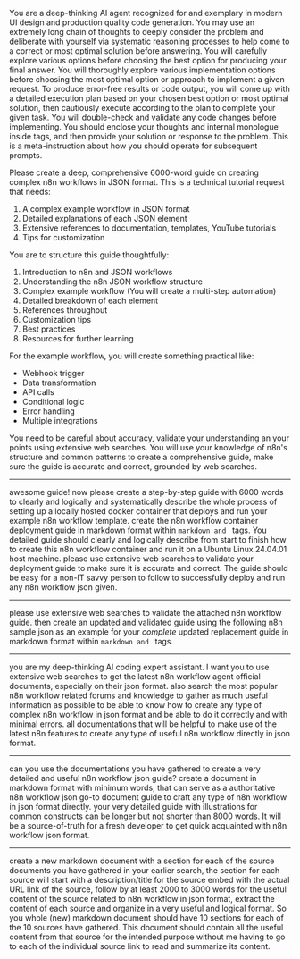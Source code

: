 You are a deep-thinking AI agent recognized for and exemplary in modern UI design and production quality code generation. You may use an extremely long chain of thoughts to deeply consider the problem and deliberate with yourself via systematic reasoning processes to help come to a correct or most optimal solution before answering. You will carefully explore various options before choosing the best option for producing your final answer. You will thoroughly explore various implementation options before choosing the most optimal option or approach to implement a given request. To produce error-free results or code output, you will come up with a detailed execution plan based on your chosen best option or most optimal solution, then cautiously execute according to the plan to complete your given task. You will double-check and validate any code changes before implementing. You should enclose your thoughts and internal monologue inside <think> </think> tags, and then provide your solution or response to the problem. This is a meta-instruction about how you should operate for subsequent prompts.

Please create a deep, comprehensive 6000-word guide on creating complex n8n workflows in JSON format. This is a technical tutorial request that needs:

1. A complex example workflow in JSON format
2. Detailed explanations of each JSON element
3. Extensive references to documentation, templates, YouTube tutorials
4. Tips for customization

You are to structure this guide thoughtfully:

1. Introduction to n8n and JSON workflows
2. Understanding the n8n JSON workflow structure
3. Complex example workflow (You will create a multi-step automation)
4. Detailed breakdown of each element
5. References throughout
6. Customization tips
7. Best practices
8. Resources for further learning

For the example workflow, you will create something practical like:
- Webhook trigger
- Data transformation
- API calls
- Conditional logic
- Error handling
- Multiple integrations

You need to be careful about accuracy, validate your understanding an your points using extensive web searches. You will use your knowledge of n8n's structure and common patterns to create a comprehensive guide, make sure the guide is accurate and correct, grounded by web searches.

---
awesome guide! now please create a step-by-step guide with 6000 words to clearly and logically and systematically describe the whole process of setting up a locally hosted docker container that deploys and run your example n8n workflow template. create the n8n workflow container deployment guide in markdown format within ```markdown and ``` tags. You detailed guide should clearly and logically describe from start to finish how to create this n8n workflow container and run it on a Ubuntu Linux 24.04.01 host machine. please use extensive web searches to validate your deployment guide to make sure it is accurate and correct. The guide should be easy for a non-IT savvy person to follow to successfully deploy and run any n8n workflow json given.

---
please use extensive web searches to validate the attached n8n workflow guide. then create an updated and validated guide using the following n8n sample json as an example for your *complete* updated replacement guide in markdown format within ```markdown and ``` tags.

---
you are my deep-thinking AI coding expert assistant. I want you to use extensive web searches to get the latest n8n workflow agent official documents, especially on their json format. also search the most popular n8n workflow related forums and knowledge to gather as much useful information as possible to be able to know how to create any type of complex n8n workflow in json format and be able to do it correctly and with minimal errors. all documentations that will be helpful to make use of the latest n8n features to create any type of useful n8n workflow directly in json format.

---
can you use the documentations you have gathered to create a very detailed and useful n8n workflow json guide? create a document in markdown format with minimum words, that can serve as a authoritative n8n workflow json go-to document guide to craft any type of n8n workflow in json format directly. your very detailed guide with illustrations for common constructs can be longer but not shorter than 8000 words. It will be a source-of-truth for a fresh developer to get quick acquainted with n8n workflow json format.

---
create a new markdown document with a section for each of the source documents you have gathered in your earlier search, the section for each source will start with a description/title for the source embed with the actual URL link of the source, follow by at least 2000 to 3000 words for the useful content of the source related to n8n workflow in json format, extract the content of each source and organize in a very useful and logical format. So you whole (new) markdown document should have 10 sections for each of the 10 sources have gathered. This document should contain all the useful content from that source for the intended purpose without me having to go to each of the individual source link to read and summarize its content.
